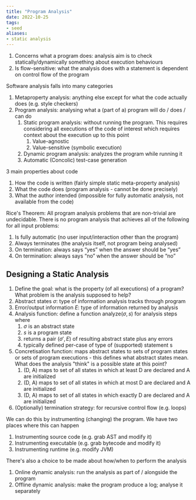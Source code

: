 ```yaml
---
title: "Program Analysis"
date: 2022-10-25
tags:
- seed
aliases:
- static analysis
---
```


1. Concerns what a program does: analysis aim is to check statically/dynamically something about execution behaviours
2. Is flow-sensitive: what the analysis does with a statement is dependent on control flow of the program

Software analysis falls into many categories
1. Metaproperty analysis: anything else except for what the code actually does (e.g. style checkers)
2. Program analysis: analysing what a (part of a) program will do / does / can do
	1. Static program analysis: without running the program. This requires considering all executions of the code of interest which requires context about the execution up to this point
		1. Value-agnostic
		2. Value-sensitive (symbolic execution)
	2. Dynamic program analysis: analyzes the program while running it
	3. Automatic (Concolic) test-case generation

3 main properties about code
1. How the code is written (fairly simple static meta-property analysis)
2. What the code does (program analysis - cannot be done precisely)
3. What the author intended (impossible for fully automatic analysis, not available from the code)

Rice's Theorem: All program analysis problems that are non-trivial are undecidable. There is no program analysis that achieves all of the following for all input problems:
1. Is fully automatic (no user input/interaction other than the program)
2. Always terminates (the analysis itself, not program being analysed)
3. On termination: always says “yes” when the answer should be “yes”
4. On termination: always says “no” when the answer should be “no”

## Designing a Static Analysis
1. Define the goal: what is the property (of all executions) of a program? What problem is the analysis supposed to help?
2. Abstract states $\sigma$: type of information analysis tracks through program
3. Error/output information $E$: type of information returned by analysis
4. Analysis function: define a function $\textrm{analyze}(\sigma,s)$ for analysis steps where
	1. $\sigma$ is an abstract state
	2. $s$ is a program state
	3. returns a pair $(\sigma',E)$ of resulting abstract state plus any errors 
	4. typically defined per-case of type of (supported) statement s
5. Concretisation function: maps abstract states to sets of program states  or sets of program executions - this defines what abstract states mean. What does the analysis "think" is a possible state at this point?
	1. (D, A) maps to set of all states in which at least D are declared and A are initialized
	2. (D, A) maps to set of all states in which at most D are declared and A are initialized
	3. (D, A) maps to set of all states in which exactly D are declared and A are initialized
6. (Optionally) termination strategy: for recursive control flow (e.g. loops)

We can do this by instrumenting (changing) the program. We have two places where this can happen
1. Instrumenting source code (e.g. grab AST and modify it)
2. Instrumenting executable (e.g. grab bytecode and modify it)
3. Instrumenting runtime (e.g. modify JVM)

There's also a choice to be made about how/when to perform the analysis
1. Online dynamic analysis: run the analysis as part of / alongside the program
2. Offline dynamic analysis: make the program produce a log; analyse it separately